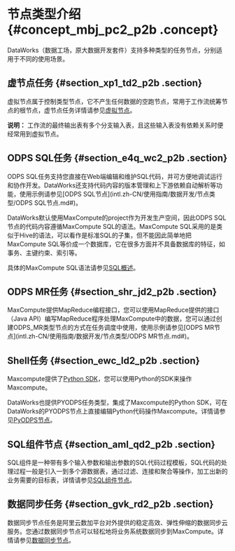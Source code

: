 # 节点类型介绍 {#concept_mbj_pc2_p2b .concept}

DataWorks（数据工场，原大数据开发套件）支持多种类型的任务节点，分别适用于不同的使用场景。

## 虚节点任务 {#section_xp1_td2_p2b .section}

虚拟节点属于控制类型节点，它不产生任何数据的空跑节点，常用于工作流统筹节点的根节点，虚节点任务详情请参见[虚拟节点](intl.zh-CN/使用指南/数据开发/节点类型/虚拟节点.md#)。

**说明：** 工作流的最终输出表有多个分支输入表，且这些输入表没有依赖关系时便经常用到虚拟节点。

## ODPS SQL任务 {#section_e4q_wc2_p2b .section}

ODPS SQL任务支持您直接在Web端编辑和维护SQL代码，并可方便地调试运行和协作开发。DataWorks还支持代码内容的版本管理和上下游依赖自动解析等功能，使用示例请参见[ODPS SQL节点](intl.zh-CN/使用指南/数据开发/节点类型/ODPS SQL节点.md#)。

DataWorks默认使用MaxCompute的project作为开发生产空间，因此ODPS SQL节点的代码内容遵循MaxCompute SQL的语法。MaxCompute SQL采用的是类似于Hive的语法，可以看作是标准SQL的子集，但不能因此简单地把MaxCompute SQL等价成一个数据库，它在很多方面并不具备数据库的特征，如事务、主键约束、索引等。

具体的MaxCompute SQL语法请参见[SQL概述](https://www.alibabacloud.com/help/doc-detail/27860.htm)。

## ODPS MR任务 {#section_shr_jd2_p2b .section}

MaxCompute提供MapReduce编程接口，您可以使用MapReduce提供的接口（Java API）编写MapReduce程序处理MaxCompute中的数据，您可以通过创建ODPS\_MR类型节点的方式在任务调度中使用，使用示例请参见[ODPS MR节点](intl.zh-CN/使用指南/数据开发/节点类型/ODPS MR节点.md#)。

## Shell任务 {#section_ewc_ld2_p2b .section}

Maxcompute提供了[Python SDK](https://www.alibabacloud.com/help/doc-detail/34615.htm)，您可以使用Python的SDK来操作Maxcompute。

DataWorks也提供PYODPS任务类型，集成了Maxcompute的Python SDK，可在DataWorks的PYODPS节点上直接编辑Python代码操作Maxcompute。详情请参见[PyODPS节点](intl.zh-CN/使用指南/数据开发/节点类型/PyODPS节点.md#)。

## SQL组件节点 {#section_aml_qd2_p2b .section}

SQL组件是一种带有多个输入参数和输出参数的SQL代码过程模板，SQL代码的处理过程一般是引入一到多个源数据表，通过过滤、连接和聚合等操作，加工出新的业务需要的目标表，详情请参见[SQL组件节点](intl.zh-CN/使用指南/数据开发/节点类型/SQL组件节点.md#)。

## 数据同步任务 {#section_gvk_rd2_p2b .section}

数据同步节点任务是阿里云数加平台对外提供的稳定高效、弹性伸缩的数据同步云服务。您通过数据同步节点可以轻松地将业务系统数据同步到MaxCompute。详情请参见[数据同步节点](intl.zh-CN/使用指南/数据开发/节点类型/数据同步节点.md#)。

